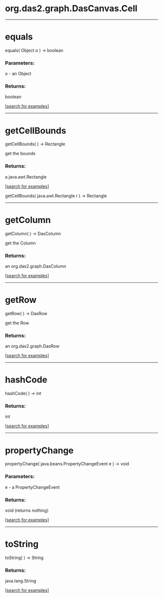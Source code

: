 # org.das2.graph.DasCanvas.Cell
***
<a name="equals"></a>
# equals
equals( Object o ) &rarr; boolean



### Parameters:
o - an Object

### Returns:
boolean


<a href="https://github.com/autoplot/dev/search?q=equals&unscoped_q=equals">[search for examples]</a>

***
<a name="getCellBounds"></a>
# getCellBounds
getCellBounds(  ) &rarr; Rectangle

get the bounds

### Returns:
a java.awt.Rectangle


<a href="https://github.com/autoplot/dev/search?q=getCellBounds&unscoped_q=getCellBounds">[search for examples]</a>

getCellBounds( java.awt.Rectangle r ) &rarr; Rectangle<br>
***
<a name="getColumn"></a>
# getColumn
getColumn(  ) &rarr; DasColumn

get the Column

### Returns:
an org.das2.graph.DasColumn


<a href="https://github.com/autoplot/dev/search?q=getColumn&unscoped_q=getColumn">[search for examples]</a>

***
<a name="getRow"></a>
# getRow
getRow(  ) &rarr; DasRow

get the Row

### Returns:
an org.das2.graph.DasRow


<a href="https://github.com/autoplot/dev/search?q=getRow&unscoped_q=getRow">[search for examples]</a>

***
<a name="hashCode"></a>
# hashCode
hashCode(  ) &rarr; int



### Returns:
int


<a href="https://github.com/autoplot/dev/search?q=hashCode&unscoped_q=hashCode">[search for examples]</a>

***
<a name="propertyChange"></a>
# propertyChange
propertyChange( java.beans.PropertyChangeEvent e ) &rarr; void



### Parameters:
e - a PropertyChangeEvent

### Returns:
void (returns nothing)


<a href="https://github.com/autoplot/dev/search?q=propertyChange&unscoped_q=propertyChange">[search for examples]</a>

***
<a name="toString"></a>
# toString
toString(  ) &rarr; String



### Returns:
java.lang.String


<a href="https://github.com/autoplot/dev/search?q=toString&unscoped_q=toString">[search for examples]</a>

